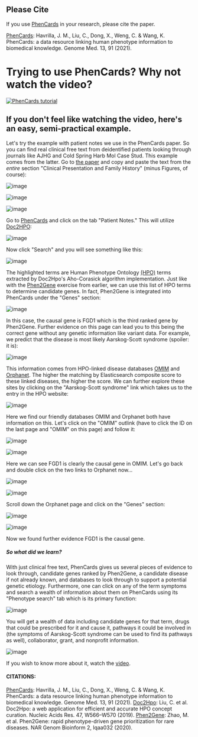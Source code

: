 ## Please Cite

If you use [PhenCards](https://phencards.org) in your research, please cite the paper.

[PhenCards](https://genomemedicine.biomedcentral.com/articles/10.1186/s13073-021-00909-8): Havrilla, J. M., Liu, C., Dong, X., Weng, C. & Wang, K. PhenCards: a data resource linking human phenotype information to biomedical knowledge. Genome Med. 13, 91 (2021).

# Trying to use PhenCards? Why not watch the video?

[![PhenCards tutorial](https://res.cloudinary.com/marcomontalbano/image/upload/v1624340098/video_to_markdown/images/youtube--9FT4pFgeA08-c05b58ac6eb4c4700831b2b3070cd403.jpg)](https://www.youtube.com/watch?v=9FT4pFgeA08&ab_channel=JimHavrilla "PhenCards tutorial")

## If you don't feel like watching the video, here's an easy, semi-practical example.

Let's try the example with patient notes we use in the PhenCards paper.  So you can find real clinical free text from deidentified patients looking through journals like AJHG and Cold Spring Harb Mol Case Stud.  This example comes from the latter.  Go to [the paper](https://www.ncbi.nlm.nih.gov/pmc/articles/PMC4990810/) and copy and paste the text from the *_entire_* section "Clinical Presentation and Family History" (minus Figures, of course):

![image](https://user-images.githubusercontent.com/6568964/122875077-cb0d3300-d301-11eb-9d5f-d60a66e2c63a.png)

![image](https://user-images.githubusercontent.com/6568964/122875538-66060d00-d302-11eb-9672-e6a2c13d692e.png)

![image](https://user-images.githubusercontent.com/6568964/122875599-79b17380-d302-11eb-8523-25284d9b5b9a.png)

Go to [PhenCards](https://phencards.org) and click on the tab "Patient Notes."  This will utilize [Doc2HPO](https://impact2.dbmi.columbia.edu/doc2hpo/):

![image](https://user-images.githubusercontent.com/6568964/122875653-89c95300-d302-11eb-905c-b7b3dd9871ad.png)

Now click "Search" and you will see something like this:

![image](https://user-images.githubusercontent.com/6568964/122875757-ab2a3f00-d302-11eb-99d6-f182ca8d045e.png)

The highlighted terms are Human Phenotype Ontology [(HPO)](https://hpo.jax.org/) terms extracted by Doc2Hpo's Aho-Corasick algorithm implementation. Just like with the [Phen2Gene](https://phen2gene.wglab.org/) exercise from earlier, we can use this list of HPO terms to determine candidate genes.  In fact, Phen2Gene is integrated into PhenCards under the "Genes" section:

![image](https://user-images.githubusercontent.com/6568964/122875940-e7f63600-d302-11eb-9d6d-3c6a54c37480.png)

In this case, the causal gene is FGD1 which is the third ranked gene by Phen2Gene.  Further evidence on this page can lead you to this being the correct gene without any genetic information like variant data.  For example, we predict that the disease is most likely Aarskog-Scott syndrome (spoiler: it is):

![image](https://user-images.githubusercontent.com/6568964/122876121-1e33b580-d303-11eb-9846-e13733297264.png)

This information comes from HPO-linked disease databases [OMIM](https://omim.org/) and [Orphanet](https://www.orpha.net).  The higher the matching by Elasticsearch composite score to these linked diseases, the higher the score.  We can further explore these sites by clicking on the "Aarskog-Scott syndrome" link which takes us to the entry in the HPO website:

![image](https://user-images.githubusercontent.com/6568964/122876333-62bf5100-d303-11eb-93d4-175e31da53cd.png)

Here we find our friendly databases OMIM and Orphanet both have information on this. Let's click on the "OMIM" outlink (have to click the ID on the last page and "OMIM" on this page) and follow it:

![image](https://user-images.githubusercontent.com/6568964/122876439-85ea0080-d303-11eb-8339-e66525b41875.png)

![image](https://user-images.githubusercontent.com/6568964/122876548-a1550b80-d303-11eb-83f7-0d5654696da3.png)

Here we can see FGD1 is clearly the causal gene in OMIM.  Let's go back and double click on the two links to Orphanet now...

![image](https://user-images.githubusercontent.com/6568964/122876681-cba6c900-d303-11eb-98a3-bcdf27552791.png)

![image](https://user-images.githubusercontent.com/6568964/122876722-d5c8c780-d303-11eb-9630-4dd2596ca119.png)

Scroll down the Orphanet page and click on the "Genes" section:

![image](https://user-images.githubusercontent.com/6568964/122876803-ebd68800-d303-11eb-9631-744ada3f6526.png)

![image](https://user-images.githubusercontent.com/6568964/122876865-fee95800-d303-11eb-85fe-d6c3f06eda43.png)

Now we found further evidence FGD1 is the causal gene.

##### So what did we learn?

With just clinical free text, PhenCards gives us several pieces of evidence to look through, candidate genes ranked by Phen2Gene, a candidate disease if not already known, and databases to look through to support a potential genetic etiology.  Furthermore, one can click on any of the term symptoms and search a wealth of information about them on PhenCards using its "Phenotype search" tab which is its primary function:

![image](https://user-images.githubusercontent.com/6568964/122877196-58ea1d80-d304-11eb-8ad1-0a4ad8b24925.png)

You will get a wealth of data including candidate genes for that term, drugs that could be prescribed for it and cause it, pathways it could be involved in (the symptoms of Aarskog-Scott syndrome can be used to find its pathways as well), collaborator, grant, and nonprofit information.  

![image](https://user-images.githubusercontent.com/6568964/122877430-98186e80-d304-11eb-8e83-5e48e8dd6d82.png)

If you wish to know more about it, watch the [video](https://www.youtube.com/watch?v=9FT4pFgeA08&ab_channel=JimHavrilla).
#### CITATIONS:

[PhenCards](https://genomemedicine.biomedcentral.com/articles/10.1186/s13073-021-00909-8): Havrilla, J. M., Liu, C., Dong, X., Weng, C. & Wang, K. PhenCards: a data resource linking human phenotype information to biomedical knowledge. Genome Med. 13, 91 (2021).
[Doc2Hpo](https://academic.oup.com/nar/article/47/W1/W566/5491745): Liu, C. et al. Doc2Hpo: a web application for efficient and accurate HPO concept curation. Nucleic Acids Res. 47, W566–W570 (2019).
[Phen2Gene](https://academic.oup.com/nargab/article/2/2/lqaa032/5843800): Zhao, M. et al. Phen2Gene: rapid phenotype-driven gene prioritization for rare diseases. NAR Genom Bioinform 2, lqaa032 (2020).
